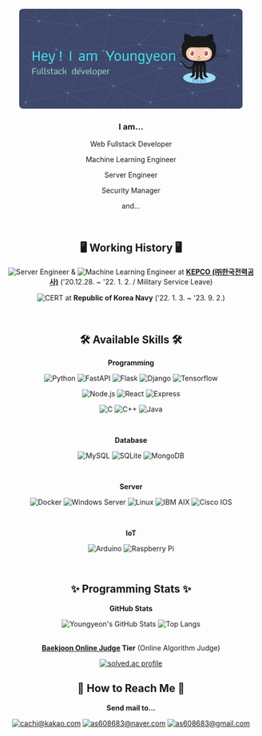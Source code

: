 <div align="center">

![Hey! I am Youngyeon](./image/header.png)

### I am...

Web Fullstack Developer

Machine Learning Engineer

Server Engineer

Security Manager

and...

<br />

## 🖥 Working History 🖥

![Server Engineer](https://img.shields.io/badge/Server%20Engineer-blue?style=flat) &
![Machine Learning Engineer](https://img.shields.io/badge/Machine%20Learning%20Engineer-ff6f00?style=flat)
at **[KEPCO (㈜한국전력공사)](https://www.kepco.co.kr/)** ('20.12.28. ~ '22. 1. 2. / Military Service Leave)

![CERT](https://img.shields.io/badge/CERT%20(Computer%20Emergency%20Response%20Team)-red?style=flat)
at **Republic of Korea Navy** ('22. 1. 3. ~ '23. 9. 2.)

<br />

## 🛠 Available Skills 🛠

**Programming**

![Python](https://img.shields.io/badge/Python-3776ab?style=flat&logo=Python&logoColor=white)
![FastAPI](https://img.shields.io/badge/FastAPI-009688?style=flat&logo=FastAPI&logoColor=white)
![Flask](https://img.shields.io/badge/Flask-000000?style=flat&logo=Flask&logoColor=white)
![Django](https://img.shields.io/badge/Django-092e20?style=flat&logo=Django&logoColor=white)
![Tensorflow](https://img.shields.io/badge/Tensorflow-FF6F00.svg?&style=flat&logo=tensorflow&logoColor=white)

![Node.js](https://img.shields.io/badge/Node.js-339933?style=flat&logo=Node.js&logoColor=white)
![React](https://img.shields.io/badge/React-blue?style=flat&logo=React&logoColor=white)
![Express](https://img.shields.io/badge/Express-000000?style=flat&logo=Express&logoColor=white)

![C](https://img.shields.io/badge/c-000000.svg?&style=flat&logo=c&logoColor=white)
![C++](https://img.shields.io/badge/C++-00599c?style=flat&logo=C%2B%2B&logoColor=white)
![Java](https://img.shields.io/badge/Java-red?style=flat)

<br />

**Database**

![MySQL](https://img.shields.io/badge/MySQL-4479a1?style=flat&logo=MySQL&logoColor=white)
![SQLite](https://img.shields.io/badge/SQLite-003b57?style=flat&logo=SQLite&logoColor=white)
![MongoDB](https://img.shields.io/badge/MongoDB-47a248?style=flat&logo=MongoDB&logoColor=white)

<br />

**Server**

![Docker](https://img.shields.io/badge/Docker-2496ED.svg?&style=flat&logo=docker&logoColor=white)
![Windows Server](https://img.shields.io/badge/Windows%20Server-0078d6?style=flat&logo=Windows&logoColor=white)
![Linux](https://img.shields.io/badge/Linux-e95420?style=flat&logo=Ubuntu&logoColor=white)
![IBM AIX](https://img.shields.io/badge/IBM%20AIX-052fad?style=flat&logo=IBM&logoColor=white)
![Cisco IOS](https://img.shields.io/badge/Cisco%20IOS-1ba0d7?style=flat&logo=Cisco&logoColor=white)

<br />

**IoT**

![Arduino](https://img.shields.io/badge/arduino-00979D.svg?&style=flat&logo=arduino&logoColor=white)
![Raspberry Pi](https://img.shields.io/badge/raspberry%20pi-A22846.svg?&style=flat&logo=raspberry%20pi&logoColor=white)

<br />

## ✨ Programming Stats ✨

**GitHub Stats**

<img src="https://github-readme-stats.vercel.app/api?username=young-yeon&count_private=true&show_icons=true&theme=onedark" alt="Youngyeon's GitHub Stats" height="150px" />
<img src="https://github-readme-stats.vercel.app/api/top-langs/?username=young-yeon&count_private=true&layout=compact&theme=onedark" alt="Top Langs" height="150px" />

<br />
<br />

**[Baekjoon Online Judge](https://www.acmicpc.net/) Tier** (Online Algorithm Judge)

[![solved.ac profile](http://mazassumnida.wtf/api/v2/generate_badge?boj=as608683)](https://solved.ac/as608683)


## 💬 How to Reach Me 💬

**Send mail to...**

[![cachi@kakao.com](https://img.shields.io/badge/cachi@kakao.com-orange.svg?&style=flat&logo=KakaoTalk&logoColor=ffcd00)](cachi@kakao.com)
[![as608683@naver.com](https://img.shields.io/badge/as608683@naver.com-03c75a.svg?&style=flat&logo=Naver&logoColor=white)](as608683@naver.com)
[![as608683@gmail.com](https://img.shields.io/badge/as608683@gmail.com-ea4335.svg?&style=flat&logo=Gmail&logoColor=white)](as608683@gmail.com)

<div>
